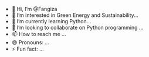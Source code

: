 - 👋 Hi, I’m @Fangiza
- 👀 I’m interested in Green Energy and Sustainability...
- 🌱 I’m currently learning Python...
- 💞️ I’m looking to collaborate on Python programming ...
- 📫 How to reach me ...
- 😄 Pronouns: ...
- ⚡ Fun fact: ...

<!---
Fangiza/Fangiza is a ✨ special ✨ repository because its `README.md` (this file) appears on your GitHub profile.
You can click the Preview link to take a look at your changes.
--->
